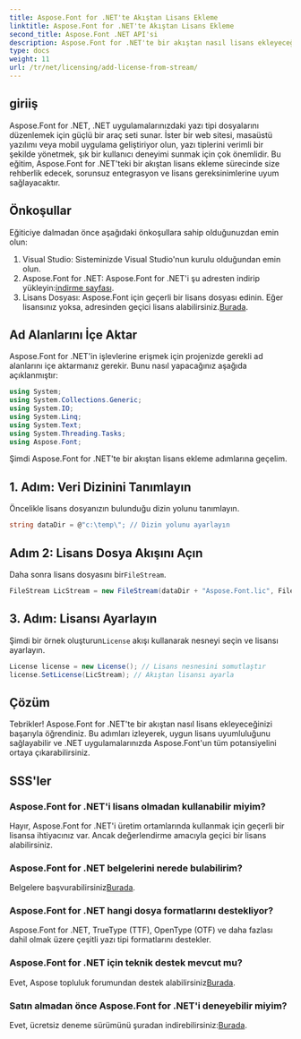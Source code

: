 ```yaml
---
title: Aspose.Font for .NET'te Akıştan Lisans Ekleme
linktitle: Aspose.Font for .NET'te Akıştan Lisans Ekleme
second_title: Aspose.Font .NET API'si
description: Aspose.Font for .NET'te bir akıştan nasıl lisans ekleyeceğinizi öğrenin. Lisans uyumluluğunu sağlayın ve yazı tipi manipülasyon yeteneklerinin kilidini zahmetsizce açın.
type: docs
weight: 11
url: /tr/net/licensing/add-license-from-stream/
---
```

## giriiş
Aspose.Font for .NET, .NET uygulamalarınızdaki yazı tipi dosyalarını düzenlemek için güçlü bir araç seti sunar. İster bir web sitesi, masaüstü yazılımı veya mobil uygulama geliştiriyor olun, yazı tiplerini verimli bir şekilde yönetmek, şık bir kullanıcı deneyimi sunmak için çok önemlidir. Bu eğitim, Aspose.Font for .NET'teki bir akıştan lisans ekleme sürecinde size rehberlik edecek, sorunsuz entegrasyon ve lisans gereksinimlerine uyum sağlayacaktır.
## Önkoşullar
Eğiticiye dalmadan önce aşağıdaki önkoşullara sahip olduğunuzdan emin olun:
1. Visual Studio: Sisteminizde Visual Studio'nun kurulu olduğundan emin olun.
2.  Aspose.Font for .NET: Aspose.Font for .NET'i şu adresten indirip yükleyin:[indirme sayfası](https://releases.aspose.com/font/net/).
3.  Lisans Dosyası: Aspose.Font için geçerli bir lisans dosyası edinin. Eğer lisansınız yoksa, adresinden geçici lisans alabilirsiniz.[Burada](https://purchase.aspose.com/temporary-license/).

## Ad Alanlarını İçe Aktar
Aspose.Font for .NET'in işlevlerine erişmek için projenizde gerekli ad alanlarını içe aktarmanız gerekir. Bunu nasıl yapacağınız aşağıda açıklanmıştır:
```csharp
using System;
using System.Collections.Generic;
using System.IO;
using System.Linq;
using System.Text;
using System.Threading.Tasks;
using Aspose.Font;
```
Şimdi Aspose.Font for .NET'te bir akıştan lisans ekleme adımlarına geçelim.
## 1. Adım: Veri Dizinini Tanımlayın
Öncelikle lisans dosyanızın bulunduğu dizin yolunu tanımlayın.
```csharp
string dataDir = @"c:\temp\"; // Dizin yolunu ayarlayın
```
## Adım 2: Lisans Dosya Akışını Açın
 Daha sonra lisans dosyasını bir`FileStream`.
```csharp
FileStream LicStream = new FileStream(dataDir + "Aspose.Font.lic", FileMode.Open); // Lisans dosyası akışını aç
```
## 3. Adım: Lisansı Ayarlayın
 Şimdi bir örnek oluşturun`License` akışı kullanarak nesneyi seçin ve lisansı ayarlayın.
```csharp
License license = new License(); // Lisans nesnesini somutlaştır
license.SetLicense(LicStream); // Akıştan lisansı ayarla
```

## Çözüm
Tebrikler! Aspose.Font for .NET'te bir akıştan nasıl lisans ekleyeceğinizi başarıyla öğrendiniz. Bu adımları izleyerek, uygun lisans uyumluluğunu sağlayabilir ve .NET uygulamalarınızda Aspose.Font'un tüm potansiyelini ortaya çıkarabilirsiniz.
## SSS'ler
### Aspose.Font for .NET'i lisans olmadan kullanabilir miyim?
Hayır, Aspose.Font for .NET'i üretim ortamlarında kullanmak için geçerli bir lisansa ihtiyacınız var. Ancak değerlendirme amacıyla geçici bir lisans alabilirsiniz.
### Aspose.Font for .NET belgelerini nerede bulabilirim?
 Belgelere başvurabilirsiniz[Burada](https://reference.aspose.com/font/net/).
### Aspose.Font for .NET hangi dosya formatlarını destekliyor?
Aspose.Font for .NET, TrueType (TTF), OpenType (OTF) ve daha fazlası dahil olmak üzere çeşitli yazı tipi formatlarını destekler.
### Aspose.Font for .NET için teknik destek mevcut mu?
 Evet, Aspose topluluk forumundan destek alabilirsiniz[Burada](https://forum.aspose.com/c/font/41).
### Satın almadan önce Aspose.Font for .NET'i deneyebilir miyim?
 Evet, ücretsiz deneme sürümünü şuradan indirebilirsiniz:[Burada](https://releases.aspose.com/).
